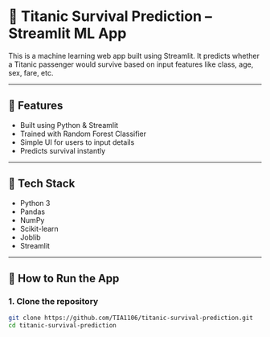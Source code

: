 # 🚢 Titanic Survival Prediction – Streamlit ML App

This is a machine learning web app built using Streamlit. It predicts whether a Titanic passenger would survive based on input features like class, age, sex, fare, etc.

---

## 📌 Features
- Built using Python & Streamlit
- Trained with Random Forest Classifier
- Simple UI for users to input details
- Predicts survival instantly

---

## 🧠 Tech Stack
- Python 3
- Pandas
- NumPy
- Scikit-learn
- Joblib
- Streamlit

---

## 🚀 How to Run the App

### 1. Clone the repository

```bash
git clone https://github.com/TIA1106/titanic-survival-prediction.git
cd titanic-survival-prediction
